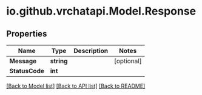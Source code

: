 # io.github.vrchatapi.Model.Response

## Properties

Name | Type | Description | Notes
------------ | ------------- | ------------- | -------------
**Message** | **string** |  | [optional] 
**StatusCode** | **int** |  | 

[[Back to Model list]](../README.md#documentation-for-models) [[Back to API list]](../README.md#documentation-for-api-endpoints) [[Back to README]](../README.md)

